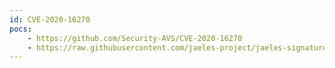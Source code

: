 ```yaml
---
id: CVE-2020-16270
pocs:
    - https://github.com/Security-AVS/CVE-2020-16270
    - https://raw.githubusercontent.com/jaeles-project/jaeles-signatures/master/cves/olimpoks-xss-cve-2020-16270.yaml
---
```

